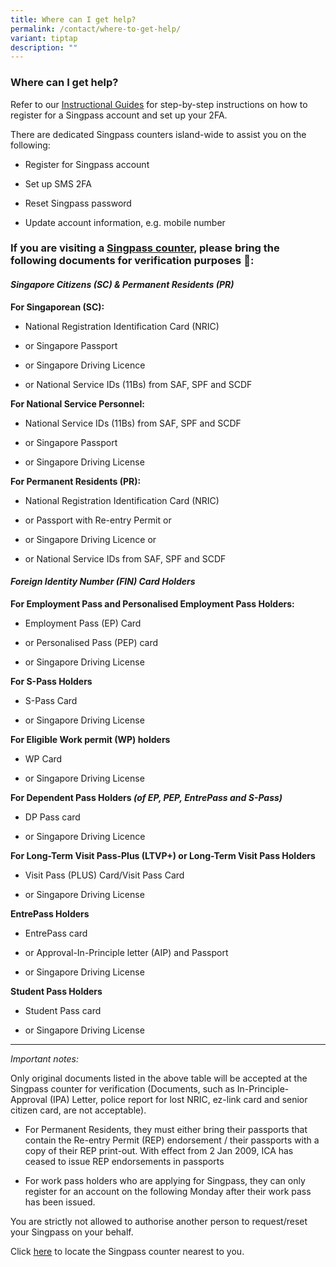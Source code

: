 ```yaml
---
title: Where can I get help?
permalink: /contact/where-to-get-help/
variant: tiptap
description: ""
---
```

<h3>Where can I get help?</h3>
<p>Refer to our&nbsp;<a href="https://go.gov.sg/singpass-guides" rel="noopener" target="_blank"><u>Instructional Guides</u></a>&nbsp;for
step-by-step instructions on how to register for a Singpass account and
set up your 2FA.</p>
<p>There are dedicated Singpass counters island-wide to assist you on the
following:</p>
<ul data-tight="true" class="tight">
<li>
<p>Register for Singpass account</p>
</li>
<li>
<p>Set up SMS 2FA</p>
</li>
<li>
<p>Reset Singpass password</p>
</li>
<li>
<p>Update account information, e.g. mobile number</p>
</li>
</ul>
<h3>If you are visiting a <a href="https://go.gov.sg/singpass-counters" rel="noopener noreferrer nofollow" target="_blank">Singpass counter</a>, <strong>please bring the following documents for verification purposes 🪪</strong>:</h3>
<h4><em>Singapore Citizens (SC) &amp; Permanent Residents (PR)</em></h4>
<p><strong>For Singaporean (SC):</strong>
</p>
<ul data-tight="true" class="tight">
<li>
<p>National Registration Identification Card (NRIC)</p>
</li>
<li>
<p>or Singapore Passport</p>
</li>
<li>
<p>or Singapore Driving Licence</p>
</li>
<li>
<p>or National Service IDs (11Bs) from SAF, SPF and SCDF</p>
</li>
</ul>
<p><strong>For National Service Personnel:</strong>
</p>
<ul data-tight="true" class="tight">
<li>
<p>National Service IDs (11Bs) from SAF, SPF and SCDF</p>
</li>
<li>
<p>or Singapore Passport</p>
</li>
<li>
<p>or Singapore Driving License</p>
</li>
</ul>
<p><strong>For Permanent Residents (PR):</strong>
</p>
<ul data-tight="true" class="tight">
<li>
<p>National Registration Identification Card (NRIC)</p>
</li>
<li>
<p>or Passport with Re-entry Permit or</p>
</li>
<li>
<p>or Singapore Driving Licence or</p>
</li>
<li>
<p>or National Service IDs from SAF, SPF and SCDF</p>
</li>
</ul>
<h4><em>Foreign Identity Number (FIN) Card Holders</em></h4>
<p><strong>For Employment Pass and Personalised Employment Pass Holders:</strong>
</p>
<ul data-tight="true" class="tight">
<li>
<p>Employment Pass (EP) Card</p>
</li>
<li>
<p>or Personalised Pass (PEP) card</p>
</li>
<li>
<p>or Singapore Driving License</p>
</li>
</ul>
<p><strong>For S-Pass Holders</strong>
</p>
<ul data-tight="true" class="tight">
<li>
<p>S-Pass Card</p>
</li>
<li>
<p>or Singapore Driving License</p>
</li>
</ul>
<p><strong>For Eligible Work permit (WP) holders</strong>
</p>
<ul data-tight="true" class="tight">
<li>
<p>WP Card</p>
</li>
<li>
<p>or Singapore Driving License</p>
</li>
</ul>
<p><strong>For Dependent Pass Holders <em>(of EP, PEP, EntrePass and S-Pass)</em></strong>
</p>
<ul data-tight="true" class="tight">
<li>
<p>DP Pass card</p>
</li>
<li>
<p>or Singapore Driving Licence</p>
</li>
</ul>
<p><strong>For Long-Term Visit Pass-Plus (LTVP+) or Long-Term Visit Pass Holders</strong>
</p>
<ul data-tight="true" class="tight">
<li>
<p>Visit Pass (PLUS) Card/Visit Pass Card</p>
</li>
<li>
<p>or Singapore Driving License</p>
</li>
</ul>
<p><strong>EntrePass Holders</strong>
</p>
<ul data-tight="true" class="tight">
<li>
<p>EntrePass card</p>
</li>
<li>
<p>or Approval-In-Principle letter (AIP) and Passport</p>
</li>
<li>
<p>or Singapore Driving License</p>
</li>
</ul>
<p><strong>Student Pass Holders</strong>
</p>
<ul data-tight="true" class="tight">
<li>
<p>Student Pass card</p>
</li>
<li>
<p>or Singapore Driving License</p>
<p></p>
</li>
</ul>
<hr>
<p><em>Important notes:</em>
</p>
<p>Only original documents listed in the above table will be accepted at
the Singpass counter for verification (Documents, such as In-Principle-
Approval (IPA) Letter, police report for lost NRIC, ez-link card and senior
citizen card, are not acceptable).</p>
<ul data-tight="true" class="tight">
<li>
<p>For Permanent Residents, they must either bring their passports that contain
the Re-entry Permit (REP) endorsement / their passports with a copy of
their REP print-out. With effect from 2 Jan 2009, ICA has ceased to issue
REP endorsements in passports</p>
</li>
<li>
<p>For work pass holders who are applying for Singpass, they can only register
for an account on the following Monday after their work pass has been issued.</p>
</li>
</ul>
<p>You are strictly not allowed to authorise another person to request/reset
your Singpass on your behalf.</p>
<p>Click&nbsp;<a href="https://go.gov.sg/singpass-counters" rel="noopener" target="_blank"><u>here</u></a>&nbsp;to
locate the Singpass counter nearest to you.&nbsp;</p>
